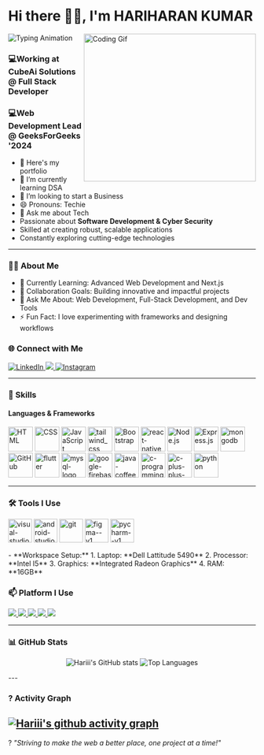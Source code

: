 # Hi there 👋🏻, I'm **HARIHARAN KUMAR**

![Typing
Animation](https://readme-typing-svg.demolab.com/?lines=Web+Developer;Full+Stack+Developer;Web+Designer;Software+Developer&font=Fira%20Code&center=true&width=440&height=45&color=00bcd4&vCenter=true&size=22)
<img align="right" src="https://i.pinimg.com/originals/47/f0/34/47f0342cec72b800463bf003eac1257e.gif" alt="Coding Gif" width="350" height="300" />

### 💻Working at **CubeAi Solutions** @ Full Stack Developer
### 💻**Web Development Lead @ GeeksForGeeks '2024**


- 🔭 Here's my portfolio
- 🌱 I’m currently learning DSA
- 👯 I’m looking to start a Business
- 😄 Pronouns: Techie
- 💬 Ask me about Tech
- Passionate about **Software Development & Cyber Security**
- Skilled at creating robust, scalable applications
- Constantly exploring cutting-edge technologies

---
### 👨‍💻 About Me
- 🌱 Currently Learning: Advanced Web Development and Next.js
- 👯 Collaboration Goals: Building innovative and impactful projects
- 💬 Ask Me About: Web Development, Full-Stack Development, and Dev Tools
- ⚡ Fun Fact: I love experimenting with frameworks and designing workflows

### 🌐 Connect with Me
<p align="left">
<!-- LinkdIn -->
<a href="https://www.linkedin.com/in/hariharankm/" target="_blank">
<img
src="https://img.shields.io/badge/LinkedIn-blue?style=for-the-badge&logo=linkedin&logoColor=white" alt="LinkedIn" />
</a>
  <!-- Gmail -->
<a href="https://www.linkedin.com/in/hariharankm/" target="_blank">
<img
src="https://img.shields.io/badge/Gmail-D14836?style=for-the-badge&logo=gmail&logoColor=white" />
</a>
  <!-- LinkdIn -->
<a href="https://www.instagram.com/aesthetic_boy_hariiii/" target="_blank">
<img src="https://img.shields.io/badge/Instagram-E4405F?style=for-the-badge&logo=instagram&logoColor=white" alt="Instagram" />
</a>
<!-- <a href="https://www.youtube.com/@codebyabi" target="_blank">
<img
src="https://img.shields.io/badge/YouTube-FF0000?style=for-the-badge&logo=youtube&logoCo
lor=white" alt="YouTube" /> 
</a>-->
</p>

---

### 🚀  Skills
#### **Languages & Frameworks**
<p align="left">
<img width="50" height="50" src="https://img.icons8.com/color/48/000000/html-5.png" alt="HTML" title="HTML" />
<img width="50" height="50" src="https://img.icons8.com/color/48/000000/css3.png" alt="CSS" title="CSS" />
<img width="50" height="50" src="https://img.icons8.com/color/48/000000/javascript.png" alt="JavaScript" title="JavaScript" />
<img width="50" height="50" src="https://img.icons8.com/fluency/48/tailwind_css.png" alt="tailwind_css"/>
<img width="50" height="50" src="https://img.icons8.com/color/48/000000/bootstrap.png" alt="Bootstrap" title="Bootstrap" />
<img width="50" height="50" src="https://img.icons8.com/color/48/react-native.png" alt="react-native"/>
<img width="50" height="50" src="https://img.icons8.com/color/48/000000/nodejs.png" alt="Node.js" title="Node.js" />
<img width="50" height="50" src="https://img.icons8.com/ios/50/express-js.png" alt="Express.js" title="Express.js" />
<img width="50" height="50" src="https://img.icons8.com/color/48/mongodb.png" alt="mongodb"/>
<!-- <img width="50" height="50" src="https://img.icons8.com/color/48/nextjs.png" alt="Next.js" title="Next.js" />-->
<img width="50" height="50" src="https://img.icons8.com/color/48/000000/github.png" alt="GitHub" title="GitHub" /> 
<img width="50" height="50" src="https://img.icons8.com/color/48/flutter.png" alt="flutter"/>
<img width="50" height="50" src="https://img.icons8.com/fluency/48/mysql-logo.png" alt="mysql-logo"/>
<img width="50" height="50" src="https://img.icons8.com/color/48/google-firebase-console.png" alt="google-firebase-console"/>
<img width="50" height="50" src="https://img.icons8.com/color/48/java-coffee-cup-logo--v1.png" alt="java-coffee-cup-logo--v1"/>
<img width="50" height="50" src="https://img.icons8.com/fluency/48/c-programming.png" alt="c-programming"/>
<img width="50" height="50" src="https://img.icons8.com/color/48/c-plus-plus-logo.png" alt="c-plus-plus-logo"/>
<img width="50" height="50" src="https://img.icons8.com/fluency/48/python.png" alt="python"/>
</p>

---

### 🛠️ Tools I Use
<p align="left">
<img width="48" height="48" src="https://img.icons8.com/fluency/48/visual-studio-code-2019.png" alt="visual-studio-code-2019"/>
<img width="48" height="48" src="https://img.icons8.com/color/48/android-studio--v2.png" alt="android-studio--v2"/>
<img width="48" height="48" src="https://img.icons8.com/color/48/git.png" alt="git"/>
<img width="48" height="48" src="https://img.icons8.com/color/48/figma--v1.png" alt="figma--v1"/>
<img width="48" height="48" src="https://img.icons8.com/color/48/pycharm--v1.png" alt="pycharm--v1"/>
</p>
- **Workspace Setup:**
 1. Laptop: **Dell Lattitude 5490**
 2. Processor: **Intel I5**
 3. Graphics: **Integrated Radeon Graphics**
 4. RAM: **16GB**
 
### 📫 Platform I Use
<p align="left">
<!--   LeetCode -->
<a href="https://www.linkedin.com/in/hariharankm/" target="_blank">
<img
src="https://img.shields.io/badge/-LeetCode-FFA116?style=for-the-badge&logo=LeetCode&logoColor=black" />
</a>
  <!--   HackerRank -->
<a href="https://www.linkedin.com/in/hariharankm/" target="_blank">
<img
src="https://img.shields.io/badge/-Hackerrank-2EC866?style=for-the-badge&logo=HackerRank&logoColor=white" />
</a>
  <!--   HackerEarth -->
<a href="https://www.linkedin.com/in/hariharankm/" target="_blank">
<img
src="https://img.shields.io/badge/HackerEarth-%232C3454.svg?&style=for-the-badge&logo=HackerEarth&logoColor=Blue" />
</a>
  <!--   StackOverFlow -->
<a href="https://www.linkedin.com/in/hariharankm/" target="_blank">
<img
src="https://img.shields.io/badge/Stack_Overflow-FE7A16?style=for-the-badge&logo=stack-overflow&logoColor=white" />
</a>
  <!--   GeeksForGeeks -->
<a href="https://www.linkedin.com/in/hariharankm/" target="_blank">
<img
src="https://img.shields.io/badge/-LeetCode-FFA116?style=for-the-badge&logo=GeeksForGeeks&logoColor=black" />
</a>

</p>

---

### 📊 GitHub Stats
<p align="center">
<img
src="https://github-readme-stats.vercel.app/api?username=hariharan-km&show_icons=true&theme=radical" alt="Hariii's GitHub stats" />
<img
src="https://github-readme-stats.vercel.app/api/top-langs/?username=hariharan-km&layout=compact&theme=radical" alt="Top Languages" />

</p>
---

### ? Activity Graph
[![Hariii's github activity graph](https://github-readme-activity-graph.vercel.app/graph?username=hariharan-km)](https://github.com/hariharan-km/github-readme-activity-graph)
---
? *"Striving to make the web a better place, one project at a time!"*
